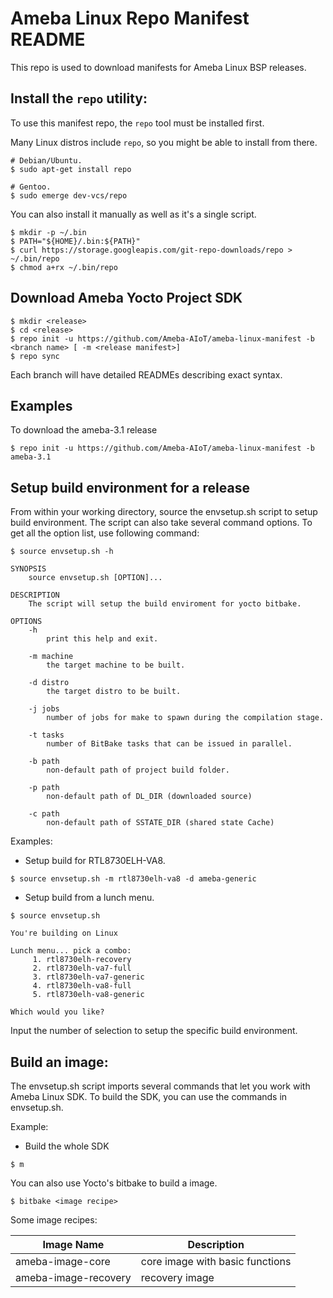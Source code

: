 Ameba Linux Repo Manifest README
=================================

This repo is used to download manifests for Ameba Linux BSP releases.

Install the `repo` utility:
---------------------------

To use this manifest repo, the `repo` tool must be installed first.

Many Linux distros include `repo`, so you might be able to install from there.
```
# Debian/Ubuntu.
$ sudo apt-get install repo

# Gentoo.
$ sudo emerge dev-vcs/repo
```

You can also install it manually as well as it's a single script.
```
$ mkdir -p ~/.bin
$ PATH="${HOME}/.bin:${PATH}"
$ curl https://storage.googleapis.com/git-repo-downloads/repo > ~/.bin/repo
$ chmod a+rx ~/.bin/repo
```

Download Ameba Yocto Project SDK
---------------------------------

```
$ mkdir <release>
$ cd <release>
$ repo init -u https://github.com/Ameba-AIoT/ameba-linux-manifest -b <branch name> [ -m <release manifest>]
$ repo sync
```

Each branch will have detailed READMEs describing exact syntax.

Examples
--------

To download the ameba-3.1 release
```
$ repo init -u https://github.com/Ameba-AIoT/ameba-linux-manifest -b ameba-3.1
```

Setup build environment for a release
-----------------------------------------

From within your working directory, source the envsetup.sh script to setup build environment.
The script can also take several command options. To get all the option list, use following command:

```
$ source envsetup.sh -h

SYNOPSIS
    source envsetup.sh [OPTION]...

DESCRIPTION
    The script will setup the build enviroment for yocto bitbake.

OPTIONS
    -h
        print this help and exit.

    -m machine
        the target machine to be built.

    -d distro
        the target distro to be built.

    -j jobs
        number of jobs for make to spawn during the compilation stage.

    -t tasks
        number of BitBake tasks that can be issued in parallel.

    -b path
        non-default path of project build folder.

    -p path
        non-default path of DL_DIR (downloaded source)

    -c path
        non-default path of SSTATE_DIR (shared state Cache)
```

Examples:
- Setup build for RTL8730ELH-VA8.
```
$ source envsetup.sh -m rtl8730elh-va8 -d ameba-generic
```

- Setup build from a lunch menu.
```
$ source envsetup.sh

You're building on Linux

Lunch menu... pick a combo:
     1. rtl8730elh-recovery
     2. rtl8730elh-va7-full
     3. rtl8730elh-va7-generic
     4. rtl8730elh-va8-full
     5. rtl8730elh-va8-generic

Which would you like?
```

Input the number of selection to setup the specific build environment.


Build an image:
---------------

The envsetup.sh script imports several commands that let you work with Ameba Linux SDK.
To build the SDK, you can use the commands in envsetup.sh.

Example:
- Build the whole SDK
```
$ m
```

You can also use Yocto's bitbake to build a image.

```
$ bitbake <image recipe>
```

Some image recipes:

Image Name           | Description
---------------------|---------------------------------------------------
ameba-image-core     | core image with basic functions
ameba-image-recovery | recovery image
